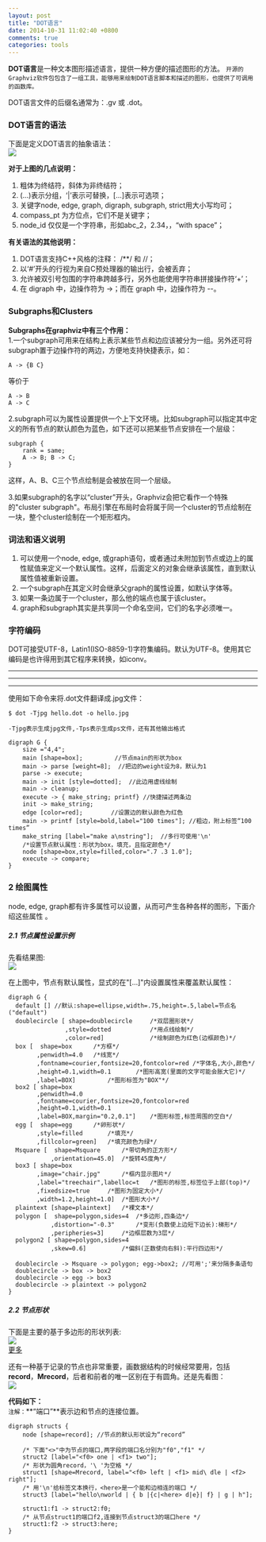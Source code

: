 ```yaml
---
layout: post
title: "DOT语言"
date: 2014-10-31 11:02:40 +0800
comments: true
categories: tools
---
```


**DOT语言**是一种文本图形描述语言，提供一种方便的描述图形的方法。
`开源的Graphviz软件包包含了一组工具，能够用来绘制DOT语言脚本和描述的图形，也提供了可调用的函数库。`

DOT语言文件的后缀名通常为：.gv 或 .dot。  

### DOT语言的语法

下面是定义DOT语言的抽象语法：  
![](http://cosail.github.io/images/dot-grammar.jpg")

**对于上图的几点说明：**

1. 粗体为终结符，斜体为非终结符；
2. (...)表示分组，‘|’表示可替换，[...]表示可选项；
3. 关键字node, edge, graph, digraph, subgraph, strict用大小写均可； 
4. compass_pt 为方位点，它们不是关键字；
5. node_id 仅仅是一个字符串，形如abc_2，2.34，<html-like>，“with space”；

**有关语法的其他说明：**  

1. DOT语言支持C++风格的注释： /**/ 和 //；  
2. 以‘#’开头的行视为来自C预处理器的输出行，会被丢弃；  
3. 允许被双引号包围的字符串跨越多行，另外也能使用字符串拼接操作符‘+’；
4. 在 digraph 中，边操作符为 ->；而在 graph 中，边操作符为 --。

### Subgraphs和Clusters

**Subgraphs在graphviz中有三个作用：**  
1.一个subgraph可用来在结构上表示某些节点和边应该被分为一组。另外还可将subgraph置于边操作符的两边，方便地支持快捷表示，如：
```
A -> {B C}
```
等价于
```
A -> B
A -> C
```

2.subgraph可以为属性设置提供一个上下文环境。比如subgraph可以指定其中定义的所有节点的默认颜色为蓝色，如下还可以把某些节点安排在一个层级：
```
subgraph {
	rank = same;
	A -> B; B -> C;
}
```
这样，A、B、C三个节点绘制是会被放在同一个层级。

3.如果subgraph的名字以“cluster”开头，Graphviz会把它看作一个特殊的"cluster subgraph"。布局引擎在布局时会将属于同一个cluster的节点绘制在一块，整个cluster绘制在一个矩形框内。

### 词法和语义说明

1. 可以使用一个node, edge, 或graph语句，或者通过未附加到节点或边上的属性赋值来定义一个默认属性。这样，后面定义的对象会继承该属性，直到默认属性值被重新设置。
2. 一个subgraph在其定义时会继承父graph的属性设置，如默认字体等。
3. 如果一条边属于一个cluster，那么他的端点也属于该cluster。
4. graph和subgraph其实是共享同一个命名空间，它们的名字必须唯一。

### 字符编码

DOT可接受UTF-8，Latin1(ISO-8859-1)字符集编码。默认为UTF-8。使用其它编码是也许得用到其它程序来转换，如iconv。



------
-------
--------
使用如下命令来将.dot文件翻译成.jpg文件：
```
$ dot -Tjpg hello.dot -o hello.jpg
```
`-Tjpg表示生成jpg文件,-Tps表示生成ps文件，还有其他输出格式`

```
digraph G {
	size ="4,4";
	main [shape=box];         //节点main的形状为box
	main -> parse [weight=8];  //把边的weight设为8，默认为1
	parse -> execute;
	main -> init [style=dotted];  //此边用虚线绘制
	main -> cleanup;
	execute -> { make_string; printf} //快捷描述两条边
	init -> make_string;
	edge [color=red];        //设置边的默认颜色为红色
	main -> printf [style=bold,label="100 times"]; //粗边，附上标签“100 times”
	make_string [label="make a\nstring"];  //多行可使用'\n'
	/*设置节点默认属性：形状为box，填充，且指定颜色*/
	node [shape=box,style=filled,color=".7 .3 1.0"]; 
	execute -> compare;
}
```

### 2 绘图属性

node, edge, graph都有许多属性可以设置，从而可产生各种各样的图形，下面介绍这些属性 。

##### 2.1 节点属性设置示例

先看结果图:  
![](http://cosail.github.io/images/2.1.node.jpg")  

在上图中，节点有默认属性，显式的在"[...]"内设置属性来覆盖默认属性：

```
digraph G {
  default [] //默认:shape=ellipse,width=.75,height=.5,label=节点名("default")
  doublecircle [ shape=doublecircle    	/*双层圈形状*/
				,style=dotted			/*用点线绘制*/
				,color=red]				/*绘制颜色为红色(边框颜色)*/
  box [  shape=box		/*方框*/
		,penwidth=4.0	/*线宽*/
		,fontname=courier,fontsize=20,fontcolor=red	/*字体名,大小,颜色*/
		,height=0.1,width=0.1		/*图形高宽(里面的文字可能会胀大它)*/
		,label=BOX]			/*图形标签为"BOX"*/
  box2 [ shape=box
		,penwidth=4.0
		,fontname=courier,fontsize=20,fontcolor=red
		,height=0.1,width=0.1
		,label=BOX,margin="0.2,0.1"]	/*图形标签,标签周围的空白*/
  egg [  shape=egg		/*卵形状*/
		,style=filled		/*填充*/
		,fillcolor=green]	/*填充颜色为绿*/
  Msquare [  shape=Msquare		/*带切角的正方形*/
			,orientation=45.0]	/*旋转45度角*/
  box3 [ shape=box	
		,image="chair.jpg"		/*框内显示图片*/
        ,label="treechair",labelloc=t	/*图形的标签,标签位于上部(top)*/
		,fixedsize=true		/*图形为固定大小*/
		,width=1.2,height=1.0]	/*图形大小*/
  plaintext [shape=plaintext]	/*裸文本*/
  polygon [  shape=polygon,sides=4	/*多边形,四条边*/
			,distortion="-0.3"		/*变形(负数使上边短下边长):梯形*/
			,peripheries=3]		/*边框层数为3层*/
  polygon2 [ shape=polygon,sides=4
			,skew=0.6]			/*偏斜(正数使向右斜):平行四边形*/

  doublecircle -> Msquare -> polygon; egg->box2; //可用';'来分隔多条语句
  doublecircle -> box -> box2
  doublecircle -> egg -> box3
  doublecircle -> plaintext -> polygon2
}
```

##### 2.2 节点形状

下面是主要的基于多边形的形状列表:  
![](http://cosail.github.io/images/2.2-1.jpg")  
[更多](http://www.graphviz.org/doc/info/shapes.html)

还有一种基于记录的节点也非常重要，画数据结构的时候经常要用，包括**record**，**Mrecord**，后者和前者的唯一区别在于有圆角。还是先看图：  
![](http://cosail.github.io/images/2.2-2.jpg")  

**代码如下：**  
`注解：`**“端口”**表示边和节点的连接位置。  
```
digraph structs { 
	node [shape=record]; //节点的默认形状设为“record”

	/* 下面"<>"中为节点的端口,两字段的端口名分别为"f0","f1" */
	struct2 [label="<f0> one | <f1> two"];
	/* 形状为圆角record，'\ '为空格 */
	struct1 [shape=Mrecord, label="<f0> left | <f1> mid\ dle | <f2> right"]; 
	/* 用'\n'给标签文本换行，<here>是一个能和边相连的端口 */
	struct3 [label="hello\nworld | { b |{c|<here> d|e}| f} | g | h"]; 

	struct1:f1 -> struct2:f0; 
	/* 从节点struct1的端口f2,连接到节点struct3的端口here */
	struct1:f2 -> struct3:here; 
} 
```


